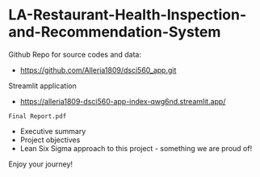 # LA-Restaurant-Health-Inspection-and-Recommendation-System

Github Repo for source codes and data:
- https://github.com/Alleria1809/dsci560_app.git

Streamlit application
- https://alleria1809-dsci560-app-index-qwg6nd.streamlit.app/

`Final Report.pdf`
- Executive summary
- Project objectives
- Lean Six Sigma approach to this project - something we are proud of!

Enjoy your journey!
